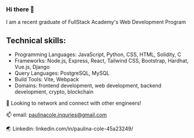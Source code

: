 ### Hi there 👋

I am a recent graduate of FullStack Academy's Web Development Program

## Technical skills:
- Programming Languages: JavaScript, Python, CSS,  HTML,  Solidity, C
- Frameworks:  Node.js, Express, React, Tailwind CSS, Bootstrap, Hardhat, Vue.js, Django
- Query Languages:  PostgreSQL, MySQL 
- Build Tools:  Vite, Webpack
- Domains:  frontend development, web development, backend development,  crypto, blockchain

💼 Looking to network and connect with other engineers!

📫 email: paulinacole.inquries@gmail.com

🌏 Linkedin: linkedin.com/in/paulina-cole-45a23249/ 
